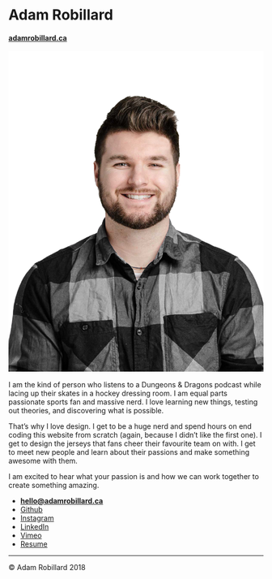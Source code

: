 # Adam Robillard

#### [adamrobillard.ca](https://adamrobillard.ca)

![](images/adamheadshot-bw.png)

I am the kind of person who listens to a Dungeons & Dragons podcast while lacing up their skates in a hockey dressing room. I am equal parts passionate sports fan and massive nerd. I love learning new things, testing out theories, and discovering what is possible.

That’s why I love design. I get to be a huge nerd and spend hours on end coding this website from scratch (again, because I didn’t like the first one). I get to design the jerseys that fans cheer their favourite team on with. I get to meet new people and learn about their passions and make something awesome with them.

I am excited to hear what your passion is and how we can work together to create something amazing.

- **[hello@adamrobillard.ca](mailto:hello@adamrobillard.ca)**
- [Github](https://github.com/arobillard)
- [Instagram](https://www.instagram.com/awillrobillard/)
- [LinkedIn](https://www.linkedin.com/in/adam-robillard/)
- [Vimeo](https://vimeo.com/user71391239)
- [Resume](https://adamrobillard.ca/images/robillard-adam-resume.pdf)

---

© Adam Robillard 2018
